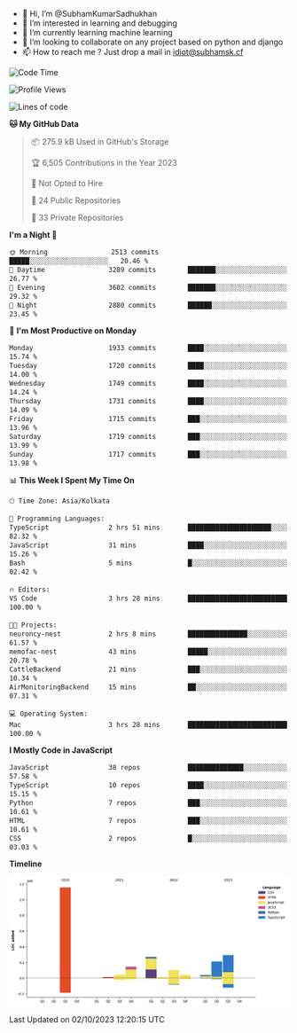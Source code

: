 - 👋 Hi, I’m @SubhamKumarSadhukhan
- 👀 I’m interested in learning and debugging
- 🌱 I’m currently learning machine learning
- 💞️ I’m looking to collaborate on any project based on python and django
- 📫 How to reach me ?
      Just drop a mail in idiot@subhamsk.cf

<!---
SubhamKumarSadhukhan/SubhamKumarSadhukhan is a ✨ special ✨ repository because its `README.md` (this file) appears on your GitHub profile.
You can click the Preview link to take a look at your changes.
--->


<!--START_SECTION:waka-->
![Code Time](http://img.shields.io/badge/Code%20Time-1%2C583%20hrs%2055%20mins-blue)

![Profile Views](http://img.shields.io/badge/Profile%20Views-20-blue)

![Lines of code](https://img.shields.io/badge/From%20Hello%20World%20I%27ve%20Written-2.3%20million%20lines%20of%20code-blue)

**🐱 My GitHub Data** 

> 📦 275.9 kB Used in GitHub's Storage 
 > 
> 🏆 6,505 Contributions in the Year 2023
 > 
> 🚫 Not Opted to Hire
 > 
> 📜 24 Public Repositories 
 > 
> 🔑 33 Private Repositories 
 > 
**I'm a Night 🦉** 

```text
🌞 Morning                2513 commits        █████░░░░░░░░░░░░░░░░░░░░   20.46 % 
🌆 Daytime                3289 commits        ███████░░░░░░░░░░░░░░░░░░   26.77 % 
🌃 Evening                3602 commits        ███████░░░░░░░░░░░░░░░░░░   29.32 % 
🌙 Night                  2880 commits        ██████░░░░░░░░░░░░░░░░░░░   23.45 % 
```
📅 **I'm Most Productive on Monday** 

```text
Monday                   1933 commits        ████░░░░░░░░░░░░░░░░░░░░░   15.74 % 
Tuesday                  1720 commits        ████░░░░░░░░░░░░░░░░░░░░░   14.00 % 
Wednesday                1749 commits        ████░░░░░░░░░░░░░░░░░░░░░   14.24 % 
Thursday                 1731 commits        ████░░░░░░░░░░░░░░░░░░░░░   14.09 % 
Friday                   1715 commits        ███░░░░░░░░░░░░░░░░░░░░░░   13.96 % 
Saturday                 1719 commits        ███░░░░░░░░░░░░░░░░░░░░░░   13.99 % 
Sunday                   1717 commits        ███░░░░░░░░░░░░░░░░░░░░░░   13.98 % 
```


📊 **This Week I Spent My Time On** 

```text
🕑︎ Time Zone: Asia/Kolkata

💬 Programming Languages: 
TypeScript               2 hrs 51 mins       █████████████████████░░░░   82.32 % 
JavaScript               31 mins             ████░░░░░░░░░░░░░░░░░░░░░   15.26 % 
Bash                     5 mins              █░░░░░░░░░░░░░░░░░░░░░░░░   02.42 % 

🔥 Editors: 
VS Code                  3 hrs 28 mins       █████████████████████████   100.00 % 

🐱‍💻 Projects: 
neuroncy-nest            2 hrs 8 mins        ███████████████░░░░░░░░░░   61.57 % 
memofac-nest             43 mins             █████░░░░░░░░░░░░░░░░░░░░   20.78 % 
CattleBackend            21 mins             ███░░░░░░░░░░░░░░░░░░░░░░   10.34 % 
AirMonitoringBackend     15 mins             ██░░░░░░░░░░░░░░░░░░░░░░░   07.31 % 

💻 Operating System: 
Mac                      3 hrs 28 mins       █████████████████████████   100.00 % 
```

**I Mostly Code in JavaScript** 

```text
JavaScript               38 repos            ██████████████░░░░░░░░░░░   57.58 % 
TypeScript               10 repos            ████░░░░░░░░░░░░░░░░░░░░░   15.15 % 
Python                   7 repos             ███░░░░░░░░░░░░░░░░░░░░░░   10.61 % 
HTML                     7 repos             ███░░░░░░░░░░░░░░░░░░░░░░   10.61 % 
CSS                      2 repos             █░░░░░░░░░░░░░░░░░░░░░░░░   03.03 % 
```



**Timeline**

![Lines of Code chart](https://raw.githubusercontent.com/SubhamKumarSadhukhan/SubhamKumarSadhukhan/main/assets/bar_graph.png)


 Last Updated on 02/10/2023 12:20:15 UTC
<!--END_SECTION:waka-->
